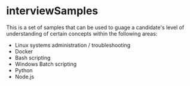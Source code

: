 # interviewSamples
This is a set of samples that can be used to guage a candidate's level of understanding of certain concepts within the following areas:
- Linux systems administration / troubleshooting
- Docker
- Bash scripting
- Windows Batch scripting
- Python
- Node.js
